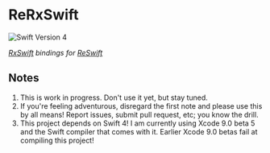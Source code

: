 # ReRxSwift
![Swift Version 4](https://img.shields.io/badge/Swift-v4-yellow.svg)

*[RxSwift][1] bindings for [ReSwift][2]*

## Notes

1. This is work in progress. Don't use it yet, but stay tuned.
2. If you're feeling adventurous, disregard the first note and please use this by all means! Report issues, submit pull request, etc; you know the drill.
3. This project depends on Swift 4! I am currently using Xcode 9.0 beta 5 and the Swift compiler that comes with it. Earlier Xcode 9.0 betas fail at compiling this project!

[1]: https://github.com/ReactiveX/RxSwift
[2]: https://github.com/ReSwift/ReSwift
